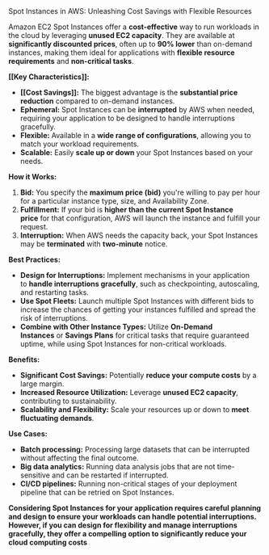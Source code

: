 ##   
Spot Instances in AWS: Unleashing Cost Savings with Flexible Resources

Amazon EC2 Spot Instances offer a **cost-effective** way to run workloads in the cloud by leveraging **unused EC2 capacity**. They are available at **significantly discounted prices**, often up to **90% lower** than on-demand instances, making them ideal for applications with **flexible resource requirements** and **non-critical tasks**.

**[[Key Characteristics]]:**

- **[[Cost Savings]]:** The biggest advantage is the **substantial price reduction** compared to on-demand instances.
- **Ephemeral:** Spot Instances can be **interrupted** by AWS when needed, requiring your application to be designed to handle interruptions gracefully.
- **Flexible:** Available in a **wide range of configurations**, allowing you to match your workload requirements.
- **Scalable:** Easily **scale up or down** your Spot Instances based on your needs.

**How it Works:**

1. **Bid:** You specify the **maximum price (bid)** you're willing to pay per hour for a particular instance type, size, and Availability Zone.
2. **Fulfillment:** If your bid is **higher than the current Spot Instance price** for that configuration, AWS will launch the instance and fulfill your request.
3. **Interruption:** When AWS needs the capacity back, your Spot Instances may be **terminated** with **two-minute** notice.

**Best Practices:**

- **Design for Interruptions:** Implement mechanisms in your application to **handle interruptions gracefully**, such as checkpointing, autoscaling, and restarting tasks.
- **Use Spot Fleets:** Launch multiple Spot Instances with different bids to increase the chances of getting your instances fulfilled and spread the risk of interruptions.
- **Combine with Other Instance Types:** Utilize **On-Demand Instances** or **Savings Plans** for critical tasks that require guaranteed uptime, while using Spot Instances for non-critical workloads.

**Benefits:**

- **Significant Cost Savings:** Potentially **reduce your compute costs** by a large margin.
- **Increased Resource Utilization:** Leverage **unused EC2 capacity**, contributing to sustainability.
- **Scalability and Flexibility:** Scale your resources up or down to **meet fluctuating demands**.

**Use Cases:**

- **Batch processing:** Processing large datasets that can be interrupted without affecting the final outcome.
- **Big data analytics:** Running data analysis jobs that are not time-sensitive and can be restarted if interrupted.
- **CI/CD pipelines:** Running non-critical stages of your deployment pipeline that can be retried on Spot Instances.

**Considering Spot Instances for your application requires careful planning and design to ensure your workloads can handle potential interruptions. However, if you can design for flexibility and manage interruptions gracefully, they offer a compelling option to significantly reduce your cloud computing costs**
